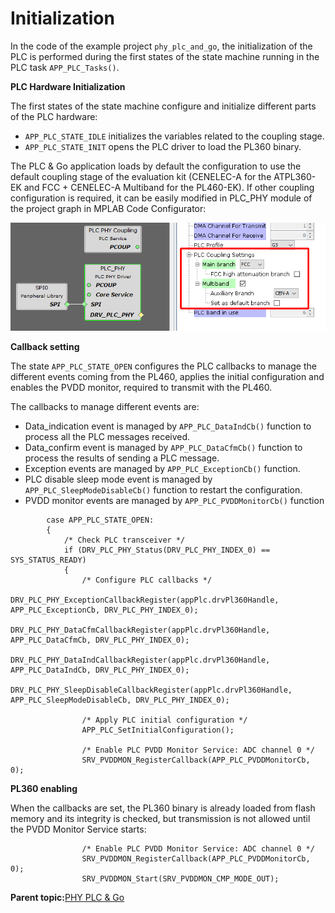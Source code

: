 # Initialization

In the code of the example project `phy_plc_and_go`, the initialization of the PLC is performed during the first states of the state machine running in the PLC task `APP_PLC_Tasks()`.

**PLC Hardware Initialization**

The first states of the state machine configure and initialize different parts of the PLC hardware:

-   `APP_PLC_STATE_IDLE` initializes the variables related to the coupling stage.
-   `APP_PLC_STATE_INIT` opens the PLC driver to load the PL360 binary.

The PLC & Go application loads by default the configuration to use the default coupling stage of the evaluation kit \(CENELEC-A for the ATPL360-EK and FCC + CENELEC-A Multiband for the PL460-EK\). If other coupling configuration is required, it can be easily modified in PLC\_PHY module of the project graph in MPLAB Code Configurator:

![](GUID-6A63ADFF-73E9-4D62-BAED-4A45D9747189-low.png "Coupling Configuration in PLC_PHY Module")

**Callback setting**

The state `APP_PLC_STATE_OPEN` configures the PLC callbacks to manage the different events coming from the PL460, applies the initial configuration and enables the PVDD monitor, required to transmit with the PL460.

The callbacks to manage different events are:

-   Data\_indication event is managed by `APP_PLC_DataIndCb()` function to process all the PLC messages received.
-   Data\_confirm event is managed by `APP_PLC_DataCfmCb()` function to process the results of sending a PLC message.
-   Exception events are managed by `APP_PLC_ExceptionCb()` function.
-   PLC disable sleep mode event is managed by `APP_PLC_SleepModeDisableCb()` function to restart the configuration.
-   PVDD monitor events are managed by `APP_PLC_PVDDMonitorCb()` function

``` {#CODEBLOCK_QQS_PW4_BTB}
        case APP_PLC_STATE_OPEN:
        {
            /* Check PLC transceiver */
            if (DRV_PLC_PHY_Status(DRV_PLC_PHY_INDEX_0) == SYS_STATUS_READY)
            {
                /* Configure PLC callbacks */
                DRV_PLC_PHY_ExceptionCallbackRegister(appPlc.drvPl360Handle, APP_PLC_ExceptionCb, DRV_PLC_PHY_INDEX_0);
                DRV_PLC_PHY_DataCfmCallbackRegister(appPlc.drvPl360Handle, APP_PLC_DataCfmCb, DRV_PLC_PHY_INDEX_0);
                DRV_PLC_PHY_DataIndCallbackRegister(appPlc.drvPl360Handle, APP_PLC_DataIndCb, DRV_PLC_PHY_INDEX_0);
                DRV_PLC_PHY_SleepDisableCallbackRegister(appPlc.drvPl360Handle, APP_PLC_SleepModeDisableCb, DRV_PLC_PHY_INDEX_0);
                
                /* Apply PLC initial configuration */
                APP_PLC_SetInitialConfiguration();
                
                /* Enable PLC PVDD Monitor Service: ADC channel 0 */
                SRV_PVDDMON_RegisterCallback(APP_PLC_PVDDMonitorCb, 0);

```

**PL360 enabling**

When the callbacks are set, the PL360 binary is already loaded from flash memory and its integrity is checked, but transmission is not allowed until the PVDD Monitor Service starts:

``` {#CODEBLOCK_JJZ_QW4_BTB}
                /* Enable PLC PVDD Monitor Service: ADC channel 0 */
                SRV_PVDDMON_RegisterCallback(APP_PLC_PVDDMonitorCb, 0);
                SRV_PVDDMON_Start(SRV_PVDDMON_CMP_MODE_OUT);

```

**Parent topic:**[PHY PLC & Go](GUID-E87515D0-BD4F-4456-8D21-13BD460238A8.md)

